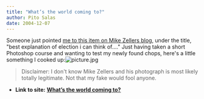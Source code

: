 ```yaml
---
title: "What’s the world coming to?"
author: Pito Salas
date: 2004-12-07
---
```


Someone just pointed [me to this item on Mike Zellers
blog](<http://www.mikezellers.com/archives/000627.html>), under the title,
"best explanation of election i can think of…." Just having taken a short
Photoshop course and wanting to test my newly found chops, here's a little
something I cooked
up:![picture.jpg](https://i0.wp.com/s3.media.squarespace.com/production/1075723/12829350/weblogs/archives/picture.jpg?resize=584%2C438)  
> Disclaimer: I don't know Mike Zellers and his photograph is most likely
> totally legitimate. Not that my fake would fool anyone.


* **Link to site:** **[What’s the world coming to?](None)**
